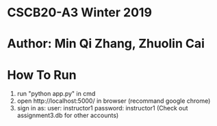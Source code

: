 # CSCB20-A3 Winter 2019

# Author: Min Qi Zhang, Zhuolin Cai

# How To Run
1. run "python app.py" in cmd
2. open http://localhost:5000/ in browser (recommand google chrome)
3. sign in as:
	user: instructor1
	password: instructor1
   (Check out assignment3.db for other accounts)